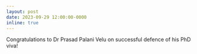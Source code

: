 ```yaml
---
layout: post
date: 2023-09-29 12:00:00-0000
inline: true
---
```



Congratulations to Dr Prasad Palani Velu on successful defence of his PhD viva!